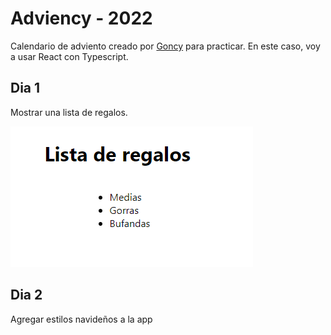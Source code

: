# Adviency - 2022

Calendario de adviento creado por [Goncy](https://twitter.com/goncy/status/1597581725382721538) para practicar. En este caso, voy a usar React con Typescript.

## Dia 1

Mostrar una lista de regalos. 

!["Imagen dia 1"](./assets/images/dia-1.png)

## Dia 2

Agregar estilos navideños a la app